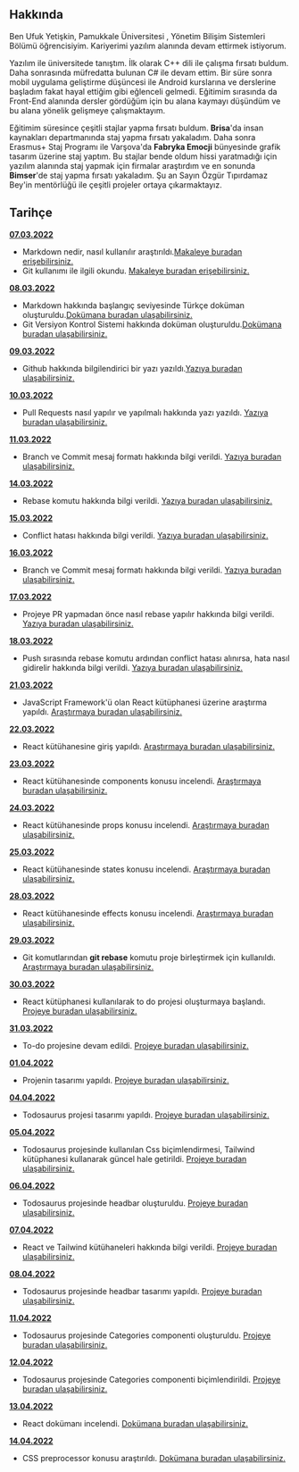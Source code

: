 ## Hakkında

Ben Ufuk Yetişkin, Pamukkale Üniversitesi , Yönetim Bilişim Sistemleri Bölümü öğrencisiyim. Kariyerimi yazılım alanında devam ettirmek istiyorum.

Yazılım ile üniversitede tanıştım. İlk olarak C++ dili ile çalışma fırsatı buldum. Daha sonrasında müfredatta bulunan C# ile devam ettim. Bir süre sonra mobil uygulama geliştirme düşüncesi ile Android kurslarına ve derslerine başladım fakat hayal ettiğim gibi eğlenceli gelmedi. Eğitimim sırasında da Front-End alanında dersler gördüğüm için bu alana kaymayı düşündüm ve bu alana yönelik gelişmeye çalışmaktayım.

Eğitimim süresince çeşitli stajlar yapma fırsatı buldum. **Brisa**'da insan kaynakları departmanında staj yapma fırsatı yakaladım. Daha sonra Erasmus+ Staj Programı ile Varşova'da **Fabryka Emocji** bünyesinde grafik tasarım üzerine staj yaptım. Bu stajlar bende oldum hissi yaratmadığı için yazılım alanında staj yapmak için firmalar araştırdım ve en sonunda **Bimser**'de staj yapma fırsatı yakaladım. Şu an Sayın Özgür Tıpırdamaz Bey'in mentörlüğü ile çeşitli projeler ortaya çıkarmaktayız.

## Tarihçe

[**07.03.2022**](https://github.com/bimser-intern/docs/issues/9)

- Markdown nedir, nasıl kullanılır araştırıldı.[Makaleye buradan erişebilirsiniz.](https://www.markdownguide.org/cheat-sheet/) 
- Git kullanımı ile ilgili okundu. [Makaleye buradan erişebilirsiniz.](https://bidb.itu.edu.tr/seyir-defteri/blog/2019/02/13/git)

[**08.03.2022**](https://github.com/bimser-intern/docs/issues/10)

- Markdown hakkında başlangıç seviyesinde Türkçe doküman oluşturuldu.[Dokümana buradan ulaşabilirsiniz.](../Markdown.md)
- Git Versiyon Kontrol Sistemi hakkında doküman oluşturuldu.[Dokümana buradan ulaşabilirsiniz.](../Git-Versiyon-Kontrol.md)

[**09.03.2022**](https://github.com/bimser-intern/docs/issues/11)

- Github hakkında bilgilendirici bir yazı yazıldı.[Yazıya buradan ulaşabilirsiniz.](../Git-Versiyon-Kontrol.md)

[**10.03.2022**](https://github.com/bimser-intern/docs/issues/14)

- Pull Requests nasıl yapılır ve yapılmalı hakkında yazı yazıldı. [Yazıya buradan ulaşabilirsiniz.](../Git-Versiyon-Kontrol.md)

[**11.03.2022**](https://github.com/bimser-intern/docs/issues/15)

- Branch ve Commit mesaj formatı hakkında bilgi verildi. [Yazıya buradan ulaşabilirsiniz.](../Git-Versiyon-Kontrol.md)

[**14.03.2022**](https://github.com/bimser-intern/docs/issues/24)

- Rebase komutu hakkında bilgi verildi. [Yazıya buradan ulaşabilirsiniz.](../Git-Versiyon-Kontrol.md)
  
[**15.03.2022**](https://github.com/bimser-intern/docs/issues/25)

- Conflict hatası hakkında bilgi verildi. [Yazıya buradan ulaşabilirsiniz.](../Git-Versiyon-Kontrol.md)
  
[**16.03.2022**](https://github.com/bimser-intern/docs/issues/26)

- Branch ve Commit mesaj formatı hakkında bilgi verildi. [Yazıya buradan ulaşabilirsiniz.](../Git-Versiyon-Kontrol.md)

[**17.03.2022**](https://github.com/bimser-intern/docs/issues/27)

- Projeye PR yapmadan önce nasıl rebase yapılır hakkında bilgi verildi. [Yazıya buradan ulaşabilirsiniz.](../Git-Versiyon-Kontrol.md)
  
[**18.03.2022**](https://github.com/bimser-intern/docs/issues/28)

- Push sırasında rebase komutu ardından conflict hatası alınırsa, hata nasıl gidirelir hakkında bilgi verildi. [Yazıya buradan ulaşabilirsiniz.](../Git-Versiyon-Kontrol.md)

[**21.03.2022**](https://github.com/bimser-intern/docs/issues/34)

- JavaScript Framework'ü olan React kütüphanesi üzerine araştırma yapıldı. [Araştırmaya buradan ulaşabilirsiniz.](https://app.patika.dev/courses/react)

[**22.03.2022**](https://github.com/bimser-intern/docs/issues/35)

- React kütühanesine giriş yapıldı. [Araştırmaya buradan ulaşabilirsiniz.](https://app.patika.dev/courses/react)

[**23.03.2022**](https://github.com/bimser-intern/docs/issues/36)

- React kütühanesinde components konusu incelendi. [Araştırmaya buradan ulaşabilirsiniz.](https://app.patika.dev/courses/react)

[**24.03.2022**](https://github.com/bimser-intern/docs/issues/36)

- React kütühanesinde props konusu incelendi. [Araştırmaya buradan ulaşabilirsiniz.](https://app.patika.dev/courses/react)

[**25.03.2022**](https://github.com/bimser-intern/docs/issues/36)

- React kütühanesinde states konusu incelendi. [Araştırmaya buradan ulaşabilirsiniz.](https://app.patika.dev/courses/react)
 
 [**28.03.2022**](https://github.com/bimser-intern/docs/issues/43)

- React kütühanesinde effects konusu incelendi. [Araştırmaya buradan ulaşabilirsiniz.](https://app.patika.dev/courses/react)

[**29.03.2022**](https://github.com/bimser-intern/docs/issues/44)

- Git komutlarından **git rebase** komutu proje birleştirmek için kullanıldı. [Araştırmaya buradan ulaşabilirsiniz.](../Git-Versiyon-Kontrol.md)

[**30.03.2022**](https://github.com/bimser-intern/docs/issues/45)

- React kütüphanesi kullanılarak to do projesi oluşturmaya başlandı. [Projeye buradan ulaşabilirsiniz.](https://github.com/bimser-intern/todosaurus)

[**31.03.2022**](https://github.com/bimser-intern/docs/issues/46)

- To-do projesine devam edildi. [Projeye buradan ulaşabilirsiniz.](https://github.com/bimser-intern/todosaurus)

[**01.04.2022**](https://github.com/bimser-intern/docs/issues/47)

- Projenin tasarımı yapıldı. [Projeye buradan ulaşabilirsiniz.](https://github.com/bimser-intern/todosaurus)

[**04.04.2022**](https://github.com/bimser-intern/docs/issues/47)

- Todosaurus projesi tasarımı yapıldı. [Projeye buradan ulaşabilirsiniz.](https://github.com/bimser-intern/todosaurus)

[**05.04.2022**](https://github.com/bimser-intern/docs/issues/51)

- Todosaurus projesinde kullanılan Css biçimlendirmesi, Tailwind kütüphanesi kullanarak güncel hale getirildi. [Projeye buradan ulaşabilirsiniz.](https://github.com/bimser-intern/todosaurus)

[**06.04.2022**](https://github.com/bimser-intern/docs/issues/47)

- Todosaurus projesinde headbar oluşturuldu. [Projeye buradan ulaşabilirsiniz.](https://github.com/bimser-intern/todosaurus)

[**07.04.2022**](https://github.com/bimser-intern/docs/issues/47)

- React ve Tailwind kütühaneleri hakkında bilgi verildi. [Projeye buradan ulaşabilirsiniz.](../docs/React.md)

[**08.04.2022**](https://github.com/bimser-intern/docs/issues/51)

- Todosaurus projesinde headbar tasarımı yapıldı. [Projeye buradan ulaşabilirsiniz.](https://github.com/bimser-intern/todosaurus)

[**11.04.2022**](https://github.com/bimser-intern/docs/issues/59)

- Todosaurus projesinde Categories componenti oluşturuldu. [Projeye buradan ulaşabilirsiniz.](https://github.com/bimser-intern/todosaurus)

[**12.04.2022**](https://github.com/bimser-intern/docs/issues/60)

- Todosaurus projesinde Categories componenti biçimlendirildi. [Projeye buradan ulaşabilirsiniz.](https://github.com/bimser-intern/todosaurus)

[**13.04.2022**](https://github.com/bimser-intern/docs/issues/60)

- React dokümanı incelendi. [Dokümana buradan ulaşabilirsiniz.](../docs/React.md)

[**14.04.2022**](https://github.com/bimser-intern/docs/issues/63)

- CSS preprocessor konusu araştırıldı. [Dokümana buradan ulaşabilirsiniz.](https://github.com/bimser-intern/docs/issues/64)